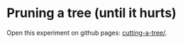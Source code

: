 # Pruning a tree (until it hurts)

Open this experiment on github pages: [cutting-a-tree/](https://haukebartsch.github.io/cutting-a-tree/).